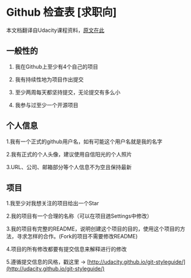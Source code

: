 # Github 检查表 [求职向]

本文档翻译自Udacity课程资料，[原文在此](http://udacity.github.io/git-styleguide/)

## 一般性的

1. 我在Github上至少有4个自己的项目

2. 我有持续性地为项目作出提交

3. 至少两周每天都坚持提交，无论提交有多么小

4. 我参与过至少一个开源项目

## 个人信息

1.我有一个正式的github用户名，如有可能这个用户名就是我的名字

2.我有正式的个人头像，建议使用自信阳光的个人照片

3.URL、公司、邮箱部分等个人信息不为空且保持最新

## 项目

1.我至少对我想关注的项目给出一个Star

2.我的项目有一个合理的名称（可以在项目逇Settings中修改）

3.我的项目有完整的README，说明创建这个项目的目的，使用这个项目的方法，寻求怎样的合作。(Fork的项目不需要修改README)

4.项目的所有修改都要有提交信息来解释进行的修改

5.遵循提交信息的风格，戳这里 -> [http://udacity.github.io/git-styleguide/](http://udacity.github.io/git-styleguide/)